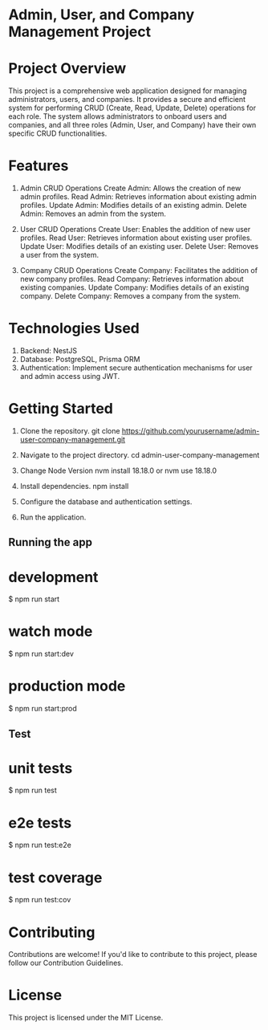 # Admin, User, and Company Management Project

# Project Overview

This project is a comprehensive web application designed for managing administrators, users, and companies. It provides a secure and efficient system for performing CRUD (Create, Read, Update, Delete) operations for each role. The system allows administrators to onboard users and companies, and all three roles (Admin, User, and Company) have their own specific CRUD functionalities.

# Features
1. Admin CRUD Operations
  Create Admin: Allows the creation of new admin profiles.
  Read Admin: Retrieves information about existing admin profiles.
  Update Admin: Modifies details of an existing admin.
  Delete Admin: Removes an admin from the system.

2. User CRUD Operations
  Create User: Enables the addition of new user profiles.
  Read User: Retrieves information about existing user profiles.
  Update User: Modifies details of an existing user.
  Delete User: Removes a user from the system.

3. Company CRUD Operations
  Create Company: Facilitates the addition of new company profiles.
  Read Company: Retrieves information about existing companies.
  Update Company: Modifies details of an existing company.
  Delete Company: Removes a company from the system.

# Technologies Used
1. Backend: NestJS
2. Database: PostgreSQL, Prisma ORM
3. Authentication: Implement secure authentication mechanisms for user and admin access using JWT.

# Getting Started
1. Clone the repository.
  git clone https://github.com/yourusername/admin-user-company-management.git

2. Navigate to the project directory.
  cd admin-user-company-management

3. Change Node Version
  nvm install 18.18.0 or nvm use 18.18.0

4. Install dependencies.
npm install

5. Configure the database and authentication settings.

5. Run the application.
## Running the app
# development
$ npm run start

# watch mode
$ npm run start:dev

# production mode
$ npm run start:prod


## Test
# unit tests
$ npm run test

# e2e tests
$ npm run test:e2e

# test coverage
$ npm run test:cov


# Contributing
Contributions are welcome! If you'd like to contribute to this project, please follow our Contribution Guidelines.

# License
This project is licensed under the MIT License.
